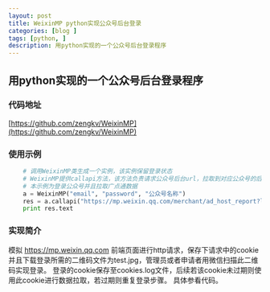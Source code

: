 ```yaml
---
layout: post
title: WeixinMP python实现公众号后台登录
categories: [blog ]
tags: [python, ]
description: 用python实现的一个公众号后台登录程序
---
```



## 用python实现的一个公众号后台登录程序

### 代码地址
	
[https://github.com/zengkv/WeixinMP](https://github.com/zengkv/WeixinMP)

### 使用示例

``` python
	# 调用WeixinMP类生成一个实例，该实例保留登录状态
	# WeixinMP提供callapi方法，该方法负责请求公众号后台url，拉取到对应公众号的后台数据
	# 本示例为登录公众号并且拉取广点通数据
	a = WeixinMP("email", "password", "公众号名称")
	res = a.callapi("https://mp.weixin.qq.com/merchant/ad_host_report?lang=zh_CN&f=json")
	print res.text
```

### 实现简介

模拟 https://mp.weixin.qq.com 前端页面进行http请求，保存下请求中的cookie
并且下载登录所需的二维码文件为test.jpg，管理员或者申请者用微信扫描此二维码实现登录。
登录的cookie保存至cookies.log文件，后续若该cookie未过期则使用此cookie进行数据拉取，若过期则重复登录步骤。
具体参看代码。